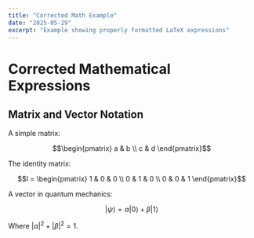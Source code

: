 ```yaml
---
title: "Corrected Math Example"
date: "2025-05-29"
excerpt: "Example showing properly formatted LaTeX expressions"
---
```


# Corrected Mathematical Expressions

## Matrix and Vector Notation

A simple matrix:

$$\begin{pmatrix}
a & b \\
c & d
\end{pmatrix}$$

The identity matrix:

$$I = \begin{pmatrix}
1 & 0 & 0 \\
0 & 1 & 0 \\
0 & 0 & 1
\end{pmatrix}$$

A vector in quantum mechanics:

$$|\psi\rangle = \alpha|0\rangle + \beta|1\rangle$$

Where $|\alpha|^2 + |\beta|^2 = 1$. 